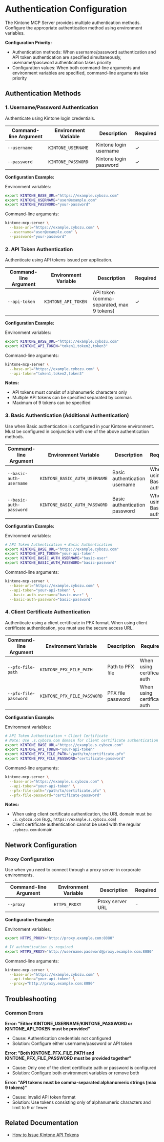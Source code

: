 # Authentication Configuration

The Kintone MCP Server provides multiple authentication methods. Configure the appropriate authentication method using environment variables.

**Configuration Priority:**

- Authentication methods: When username/password authentication and API token authentication are specified simultaneously, username/password authentication takes priority
- Configuration values: When both command-line arguments and environment variables are specified, command-line arguments take priority

## Authentication Methods

### 1. Username/Password Authentication

Authenticate using Kintone login credentials.

| Command-line Argument | Environment Variable | Description            | Required |
| --------------------- | -------------------- | ---------------------- | -------- |
| `--username`          | `KINTONE_USERNAME`   | Kintone login username | ✓        |
| `--password`          | `KINTONE_PASSWORD`   | Kintone login password | ✓        |

**Configuration Example:**

Environment variables:

```bash
export KINTONE_BASE_URL="https://example.cybozu.com"
export KINTONE_USERNAME="user@example.com"
export KINTONE_PASSWORD="your-password"
```

Command-line arguments:

```bash
kintone-mcp-server \
  --base-url="https://example.cybozu.com" \
  --username="user@example.com" \
  --password="your-password"
```

### 2. API Token Authentication

Authenticate using API tokens issued per application.

| Command-line Argument | Environment Variable | Description                               | Required |
| --------------------- | -------------------- | ----------------------------------------- | -------- |
| `--api-token`         | `KINTONE_API_TOKEN`  | API token (comma-separated, max 9 tokens) | ✓        |

**Configuration Example:**

Environment variables:

```bash
export KINTONE_BASE_URL="https://example.cybozu.com"
export KINTONE_API_TOKEN="token1,token2,token3"
```

Command-line arguments:

```bash
kintone-mcp-server \
  --base-url="https://example.cybozu.com" \
  --api-token="token1,token2,token3"
```

**Notes:**

- API tokens must consist of alphanumeric characters only
- Multiple API tokens can be specified separated by commas
- Maximum of 9 tokens can be specified

### 3. Basic Authentication (Additional Authentication)

Use when Basic authentication is configured in your Kintone environment. Must be configured in conjunction with one of the above authentication methods.

| Command-line Argument   | Environment Variable          | Description                   | Required              |
| ----------------------- | ----------------------------- | ----------------------------- | --------------------- |
| `--basic-auth-username` | `KINTONE_BASIC_AUTH_USERNAME` | Basic authentication username | When using Basic auth |
| `--basic-auth-password` | `KINTONE_BASIC_AUTH_PASSWORD` | Basic authentication password | When using Basic auth |

**Configuration Example:**

Environment variables:

```bash
# API Token Authentication + Basic Authentication
export KINTONE_BASE_URL="https://example.cybozu.com"
export KINTONE_API_TOKEN="your-api-token"
export KINTONE_BASIC_AUTH_USERNAME="basic-user"
export KINTONE_BASIC_AUTH_PASSWORD="basic-password"
```

Command-line arguments:

```bash
kintone-mcp-server \
  --base-url="https://example.cybozu.com" \
  --api-token="your-api-token" \
  --basic-auth-username="basic-user" \
  --basic-auth-password="basic-password"
```

### 4. Client Certificate Authentication

Authenticate using a client certificate in PFX format. When using client certificate authentication, you must use the secure access URL.

| Command-line Argument | Environment Variable        | Description       | Required                    |
| --------------------- | --------------------------- | ----------------- | --------------------------- |
| `--pfx-file-path`     | `KINTONE_PFX_FILE_PATH`     | Path to PFX file  | When using certificate auth |
| `--pfx-file-password` | `KINTONE_PFX_FILE_PASSWORD` | PFX file password | When using certificate auth |

**Configuration Example:**

Environment variables:

```bash
# API Token Authentication + Client Certificate
# Note: Use .s.cybozu.com domain for client certificate authentication
export KINTONE_BASE_URL="https://example.s.cybozu.com"
export KINTONE_API_TOKEN="your-api-token"
export KINTONE_PFX_FILE_PATH="/path/to/certificate.pfx"
export KINTONE_PFX_FILE_PASSWORD="certificate-password"
```

Command-line arguments:

```bash
kintone-mcp-server \
  --base-url="https://example.s.cybozu.com" \
  --api-token="your-api-token" \
  --pfx-file-path="/path/to/certificate.pfx" \
  --pfx-file-password="certificate-password"
```

**Notes:**

- When using client certificate authentication, the URL domain must be `.s.cybozu.com` (e.g., `https://example.s.cybozu.com`)
- Client certificate authentication cannot be used with the regular `.cybozu.com` domain

## Network Configuration

### Proxy Configuration

Use when you need to connect through a proxy server in corporate environments.

| Command-line Argument | Environment Variable | Description      | Required |
| --------------------- | -------------------- | ---------------- | -------- |
| `--proxy`             | `HTTPS_PROXY`        | Proxy server URL | -        |

**Configuration Example:**

Environment variables:

```bash
export HTTPS_PROXY="http://proxy.example.com:8080"

# If authentication is required
export HTTPS_PROXY="http://username:password@proxy.example.com:8080"
```

Command-line arguments:

```bash
kintone-mcp-server \
  --base-url="https://example.cybozu.com" \
  --api-token="your-api-token" \
  --proxy="http://proxy.example.com:8080"
```

## Troubleshooting

### Common Errors

**Error: "Either KINTONE_USERNAME/KINTONE_PASSWORD or KINTONE_API_TOKEN must be provided"**

- Cause: Authentication credentials not configured
- Solution: Configure either username/password or API token

**Error: "Both KINTONE_PFX_FILE_PATH and KINTONE_PFX_FILE_PASSWORD must be provided together"**

- Cause: Only one of the client certificate path or password is configured
- Solution: Configure both environment variables or remove both

**Error: "API tokens must be comma-separated alphanumeric strings (max 9 tokens)"**

- Cause: Invalid API token format
- Solution: Use tokens consisting only of alphanumeric characters and limit to 9 or fewer

## Related Documentation

- [How to Issue Kintone API Tokens](https://jp.cybozu.help/k/en/app/api/api_token.html)
